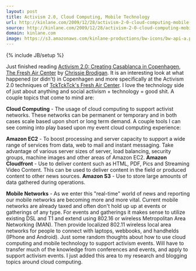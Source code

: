 ```yaml
---
layout: post
title: Activism 2.0, Cloud Computing, Mobile Technology
url: http://kinlane.com/2009/12/28/activism-2-0-cloud-computing-mobile-technology/
source: http://kinlane.com/2009/12/28/activism-2-0-cloud-computing-mobile-technology/
domain: kinlane.com
image: https://s3.amazonaws.com/kinlane-productions/bw-icons/bw-api-a.png
---
```

{% include JB/setup %}<p>
     Just finished reading <a href="http://www.huffingtonpost.com/chrissie-brodigan/activism-20-creating-casa_b_404860.html"
        target="_blank">Activism 2.0: Creating Casablanca in Copenhagen, The Fresh Air Center</a> by <a href="http://www.huffingtonpost.com/chrissie-brodigan">Chrissie Brodigan</a>. It is an interesting look at what happened (or didn't) in Copenhagen and more specifically at the Activism 2.0 techniques of <a href="http://tcktcktck.org/freshair">TckTckTck's Fresh Air Center</a>. I love the technology side of just about anything and social activism + technology = good shit. A couple topics that come to mind are:
</p>

<p class="c1">
     <strong>Cloud Computing</strong> - The usage of cloud computing to support activist networks. These networks can be permanent or temporary and in both cases scale based upon short or long term demand. A couple tools I can see coming into play based upon my event cloud computing experience:
</p>

<p class="c2">
     <strong>Amazon EC2</strong> - To boost processing and server capacity to support a wide range of services from data, web to mail and instant messaging. Take advantage of various server sizes of server, load balancing, security groups, machine images and other areas of Amazon EC2. <strong>Amazon Cloudfront</strong> - Use to deliver content such as HTML, PDF, Pics and Streaming Video Content. This can be used to deliver content in the field or produced content to other news sources. <strong>Amazon S3</strong> - Use to store large amounts of data gathered during operations.
</p>

<p class="c1">
     <strong>Mobile Networks</strong> - As we enter this "real-time" world of news and reporting our mobile networks are becoming more and more vital. Current mobile networks are already taxed and often don't hold up up at events or gatherings of any type. For events and gatherings it makes sense to utilize existing DSL and T1 and extend using 802.16 or wireless Metropolitan Area Networking (MAN). Then provide localized 802.11 wireless local area networks for people to connect with laptops, webbooks, and handhelds (IPhone and Android). Just some random thoughts about how to use cloud computing and mobile technology to support activism events. Will have to transfer much of the knowledge from conferences and events, and apply to support activism events. I just added this area to my research and blogging topics around cloud computing.
</p>